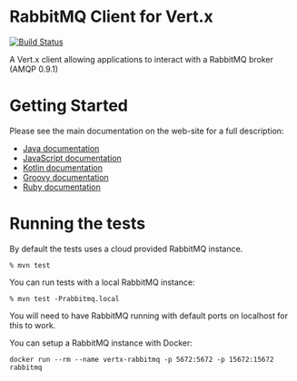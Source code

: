 # RabbitMQ Client for Vert.x

[![Build Status](https://github.com/vert-x3/vertx-rabbitmq-client/workflows/CI/badge.svg?branch=3.9)](https://github.com/vert-x3/vertx-rabbitmq-client/actions?query=workflow%3ACI)


A Vert.x client allowing applications to interact with a RabbitMQ broker (AMQP 0.9.1)

# Getting Started

Please see the main documentation on the web-site for a full description:

* [Java documentation](https://vertx.io/docs/vertx-rabbitmq-client/java/)
* [JavaScript documentation](https://vertx.io/docs/vertx-rabbitmq-client/js/)
* [Kotlin documentation](https://vertx.io/docs/vertx-rabbitmq-client/kotlin/)
* [Groovy documentation](https://vertx.io/docs/vertx-rabbitmq-client/groovy/)
* [Ruby documentation](https://vertx.io/docs/vertx-rabbitmq-client/ruby/)

# Running the tests

By default the tests uses a cloud provided RabbitMQ instance.

```
% mvn test
```

You can run tests with a local RabbitMQ instance:

```
% mvn test -Prabbitmq.local
```

You will need to have RabbitMQ running with default ports on localhost for this to work.

You can setup a RabbitMQ instance with Docker:

```
docker run --rm --name vertx-rabbitmq -p 5672:5672 -p 15672:15672 rabbitmq
```
